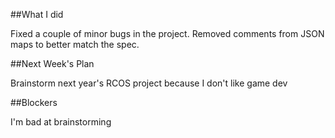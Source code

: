 ##What I did

Fixed a couple of minor bugs in the project.  Removed comments from JSON maps to better match the spec.

##Next Week's Plan

Brainstorm next year's RCOS project because I don't like game dev

##Blockers

I'm bad at brainstorming